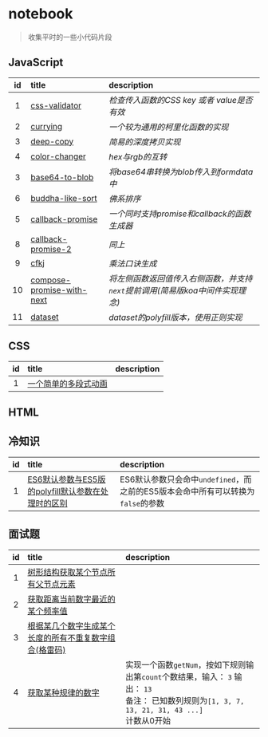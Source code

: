 # notebook

> 收集平时的一些小代码片段

## JavaScript

id|title|description
:-:|:-|:-
1|[css-validator](./javascript/css-validator.js)|*检查传入函数的CSS key 或者 value是否有效*
2|[currying](./javascript/currying.js)|*一个较为通用的柯里化函数的实现*
3|[deep-copy](./javascript/deep-copy.js)|*简易的深度拷贝实现*
4|[color-changer](./javascript/color-changer.js)|*hex与rgb的互转*
3|[base64-to-blob](./javascript/base64-2-blob.js)|*将base64串转换为blob传入到formdata中*
6|[buddha-like-sort](./javascript/buddha-like-sort.js)|*佛系排序*
5|[callback-promise](./javascript/callback-promise.js)|*一个同时支持promise和callback的函数生成器*
8|[callback-promise-2](./javascript/callback-promise-2.js)|*同上*
9|[cfkj](./javascript/cfkj.js)|*乘法口诀生成*
10|[compose-promise-with-next](./javascript/compose-promise-with-next.js)|*将左侧函数返回值传入右侧函数，并支持`next`提前调用(简易版koa中间件实现理念)*
11|[dataset](./javascript/dataset.js)|*dataset的polyfill版本，使用正则实现*
## CSS

id|title|description
:-:|:-|:-
1|[一个简单的多段式动画](https://blog.jiasm.org/notebook/html/animation.html)|

## HTML

## 冷知识

id|title|description
:-:|:-|:-
1|[ES6默认参数与ES5版的polyfill默认参数在处理时的区别](./javascript/default-arguments.js)|ES6默认参数只会命中`undefined`，而之前的ES5版本会命中所有可以转换为`false`的参数

## 面试题

id|title|description
:-:|:-|:-
1|[树形结构获取某个节点所有父节点元素](./javascript/find-parents.js)|
2|[获取距离当前数字最近的某个频率值](./javascript/get-range.js)|
3|[根据某几个数字生成某个长度的所有不重复数字组合(格雷码)](./javascript/gray-code.js)
4|[获取某种规律的数字](./javascript/get-num-by-somerule1.js)|实现一个函数`getNum`，按如下规则输出第`count`个数结果，输入： `3` 输出： `13`<br/>备注： 已知数列规则为`[1, 3, 7, 13, 21, 31, 43 ...]`<br/> 计数从0开始
